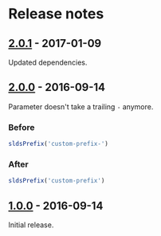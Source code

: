 # Release notes

<!-- Release notes authoring guidelines: http://keepachangelog.com/ -->

<!-- ## [Unreleased] -->

## [2.0.1] - 2017-01-09

Updated dependencies.

## [2.0.0] - 2016-09-14

Parameter doesn't take a trailing `-` anymore.

### Before

```js
sldsPrefix('custom-prefix-')
```
### After

```js
sldsPrefix('custom-prefix')
```

## [1.0.0] - 2016-09-14

Initial release.

[Unreleased]:https://github.com/salesforce-ux/postcss-slds-prefix/compare/v2.0.1...HEAD
[2.0.1]:https://github.com/salesforce-ux/postcss-slds-prefix/compare/v2.0.0...v2.0.1
[2.0.0]:https://github.com/salesforce-ux/postcss-slds-prefix/compare/v1.0.0...v2.0.0
[1.0.0]:https://github.com/salesforce-ux/postcss-slds-prefix/compare/v0.3.0...v1.0.0
